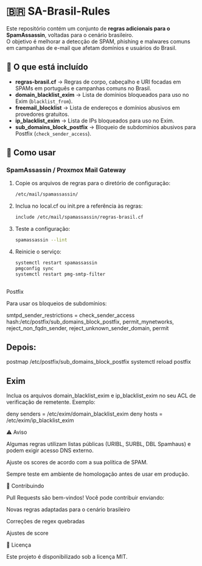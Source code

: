 # 🇧🇷 SA-Brasil-Rules

Este repositório contém um conjunto de **regras adicionais para o SpamAssassin**, voltadas para o cenário brasileiro.  
O objetivo é melhorar a detecção de SPAM, phishing e malwares comuns em campanhas de e-mail que afetam domínios e usuários do Brasil.

## 📌 O que está incluído

- **regras-brasil.cf** → Regras de corpo, cabeçalho e URI focadas em SPAMs em português e campanhas comuns no Brasil.  
- **domain_blacklist_exim** → Lista de domínios bloqueados para uso no Exim (`blacklist_from`).  
- **freemail_blocklist** → Lista de endereços e domínios abusivos em provedores gratuitos.  
- **ip_blacklist_exim** → Lista de IPs bloqueados para uso no Exim.  
- **sub_domains_block_postfix** → Bloqueio de subdomínios abusivos para Postfix (`check_sender_access`).  

## 🚀 Como usar

### SpamAssassin / Proxmox Mail Gateway
1. Copie os arquivos de regras para o diretório de configuração:
   ```bash
   /etc/mail/spamassassin/
   
2. Inclua no local.cf ou init.pre a referência às regras:
   ```bash
   include /etc/mail/spamassassin/regras-brasil.cf
   
3. Teste a configuração:
   ```bash
   spamassassin --lint

4. Reinicie o serviço:
   ```bash
   systemctl restart spamassassin
   pmgconfig sync
   systemctl restart pmg-smtp-filter
 


Postfix

Para usar os bloqueios de subdomínios:

   smtpd_sender_restrictions =
      check_sender_access hash:/etc/postfix/sub_domains_block_postfix,
      permit_mynetworks,
      reject_non_fqdn_sender,
      reject_unknown_sender_domain,
      permit


## Depois:

postmap /etc/postfix/sub_domains_block_postfix
systemctl reload postfix

## Exim

Inclua os arquivos domain_blacklist_exim e ip_blacklist_exim no seu ACL de verificação de remetente.
Exemplo:

deny senders = /etc/exim/domain_blacklist_exim
deny hosts   = /etc/exim/ip_blacklist_exim

⚠️ Aviso

Algumas regras utilizam listas públicas (URIBL, SURBL, DBL Spamhaus) e podem exigir acesso DNS externo.

Ajuste os scores de acordo com a sua política de SPAM.

Sempre teste em ambiente de homologação antes de usar em produção.

🤝 Contribuindo

Pull Requests são bem-vindos!
Você pode contribuir enviando:

Novas regras adaptadas para o cenário brasileiro

Correções de regex quebradas

Ajustes de score

📄 Licença

Este projeto é disponibilizado sob a licença MIT.
